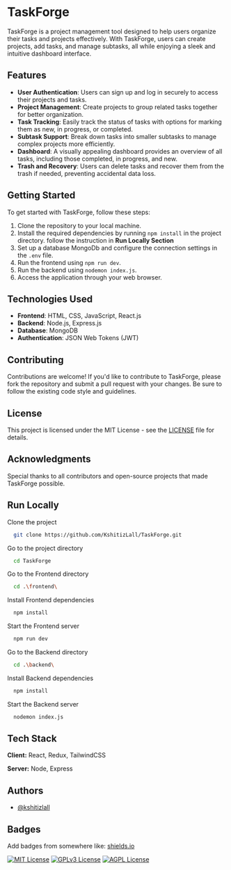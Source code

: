 # TaskForge

TaskForge is a project management tool designed to help users organize their tasks and projects effectively. With TaskForge, users can create projects, add tasks, and manage subtasks, all while enjoying a sleek and intuitive dashboard interface.

## Features

- **User Authentication**: Users can sign up and log in securely to access their projects and tasks.
- **Project Management**: Create projects to group related tasks together for better organization.
- **Task Tracking**: Easily track the status of tasks with options for marking them as new, in progress, or completed.
- **Subtask Support**: Break down tasks into smaller subtasks to manage complex projects more efficiently.
- **Dashboard**: A visually appealing dashboard provides an overview of all tasks, including those completed, in progress, and new.
- **Trash and Recovery**: Users can delete tasks and recover them from the trash if needed, preventing accidental data loss.

## Getting Started

To get started with TaskForge, follow these steps:

1. Clone the repository to your local machine.
2. Install the required dependencies by running `npm install` in the project directory. follow the instruction in **Run Locally Section**
3. Set up a database MongoDb and configure the connection settings in the `.env` file.
4. Run the frontend using `npm run dev`.
4. Run the backend using `nodemon index.js`.
5. Access the application through your web browser.

## Technologies Used

- **Frontend**: HTML, CSS, JavaScript, React.js
- **Backend**: Node.js, Express.js
- **Database**: MongoDB
- **Authentication**: JSON Web Tokens (JWT)

## Contributing

Contributions are welcome! If you'd like to contribute to TaskForge, please fork the repository and submit a pull request with your changes. Be sure to follow the existing code style and guidelines.

## License

This project is licensed under the MIT License - see the [LICENSE](LICENSE) file for details.

## Acknowledgments

Special thanks to all contributors and open-source projects that made TaskForge possible.

## Run Locally

Clone the project

```bash
  git clone https://github.com/KshitizLall/TaskForge.git
```

Go to the project directory

```bash
  cd TaskForge
```

Go to the Frontend directory

```bash
  cd .\frontend\
```

Install Frontend dependencies

```bash
  npm install
```

Start the Frontend server

```bash
  npm run dev
```

Go to the Backend directory

```bash
  cd .\backend\
```

Install Backend dependencies

```bash
  npm install
```

Start the Backend server

```bash
  nodemon index.js
```


## Tech Stack

**Client:** React, Redux, TailwindCSS

**Server:** Node, Express


## Authors

- [@kshitizlall](https://github.com/KshitizLall)
## Badges

Add badges from somewhere like: [shields.io](https://shields.io/)

[![MIT License](https://img.shields.io/badge/License-MIT-green.svg)](https://choosealicense.com/licenses/mit/)
[![GPLv3 License](https://img.shields.io/badge/License-GPL%20v3-yellow.svg)](https://opensource.org/licenses/)
[![AGPL License](https://img.shields.io/badge/license-AGPL-blue.svg)](http://www.gnu.org/licenses/agpl-3.0)

